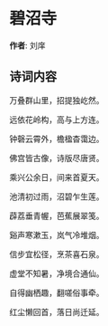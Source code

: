 # 碧沼寺

**作者**: 刘庠

## 诗词内容

万叠群山里，招提独屹然。

远依花岭构，高与上方连。

钟磬云霄外，檐楹杳霭边。

佛宫皆古像，诗版尽唐贤。

乘兴公余日，间来首夏天。

池清初过雨，沼碧乍生莲。

薜荔垂青幄，芭蕉展翠笺。

谿声寒漱玉，岚气冷堆烟。

信步宜松径，烹茶喜石泉。

虚堂不知暑，净境合通仙。

自得幽栖趣，翻嗟俗事牵。

红尘懒回首，落日尚迁延。

